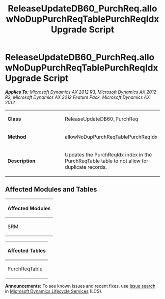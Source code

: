 ﻿---
title: ReleaseUpdateDB60_PurchReq.allowNoDupPurchReqTablePurchReqIdx Upgrade Script
TOCTitle: ReleaseUpdateDB60_PurchReq.allowNoDupPurchReqTablePurchReqIdx Upgrade Script
ms:assetid: 1ae502b8-6aaf-e148-1d19-e8d15b81c4ca
ms:mtpsurl: https://msdn.microsoft.com/en-us/library/JJ718664(v=AX.60)
ms:contentKeyID: 49706949
ms.date: 05/18/2015
mtps_version: v=AX.60
---

# ReleaseUpdateDB60\_PurchReq.allowNoDupPurchReqTablePurchReqIdx Upgrade Script 


_**Applies To:** Microsoft Dynamics AX 2012 R3, Microsoft Dynamics AX 2012 R2, Microsoft Dynamics AX 2012 Feature Pack, Microsoft Dynamics AX 2012_

<table>
<colgroup>
<col style="width: 50%" />
<col style="width: 50%" />
</colgroup>
<tbody>
<tr class="odd">
<td><p><strong>Class</strong></p></td>
<td><p>ReleaseUpdateDB60_PurchReq</p></td>
</tr>
<tr class="even">
<td><p><strong>Method</strong></p></td>
<td><p>allowNoDupPurchReqTablePurchReqIdx</p></td>
</tr>
<tr class="odd">
<td><p><strong>Description</strong></p></td>
<td><p>Updates the PurchReqIdx index in the PurchReqTable table to not allow for duplicate records.</p></td>
</tr>
</tbody>
</table>


## Affected Modules and Tables

<table>
<colgroup>
<col style="width: 100%" />
</colgroup>
<thead>
<tr class="header">
<th><p>Affected Modules</p></th>
</tr>
</thead>
<tbody>
<tr class="odd">
<td><p>SRM</p></td>
</tr>
</tbody>
</table>


<table>
<colgroup>
<col style="width: 100%" />
</colgroup>
<thead>
<tr class="header">
<th><p>Affected Tables</p></th>
</tr>
</thead>
<tbody>
<tr class="odd">
<td><p>PurchReqTable</p></td>
</tr>
</tbody>
</table>

  
**Announcements:** To see known issues and recent fixes, use [Issue search](http://go.microsoft.com/fwlink/?linkid=389258) in [Microsoft Dynamics Lifecycle Services](http://go.microsoft.com/fwlink/?linkid=306505) (LCS).

